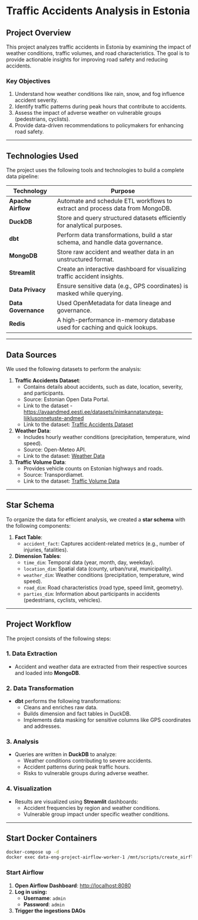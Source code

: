 # **Traffic Accidents Analysis in Estonia**

## **Project Overview**

This project analyzes traffic accidents in Estonia by examining the impact of weather conditions, traffic volumes, and road characteristics. The goal is to provide actionable insights for improving road safety and reducing accidents.

### **Key Objectives**

1. Understand how weather conditions like rain, snow, and fog influence accident severity.
2. Identify traffic patterns during peak hours that contribute to accidents.
3. Assess the impact of adverse weather on vulnerable groups (pedestrians, cyclists).
4. Provide data-driven recommendations to policymakers for enhancing road safety.

---

## **Technologies Used**

The project uses the following tools and technologies to build a complete data pipeline:

| **Technology**      | **Purpose**                                                                    |
| ------------------- | ------------------------------------------------------------------------------ |
| **Apache Airflow**  | Automate and schedule ETL workflows to extract and process data from MongoDB.  |
| **DuckDB**          | Store and query structured datasets efficiently for analytical purposes.       |
| **dbt**             | Perform data transformations, build a star schema, and handle data governance. |
| **MongoDB**         | Store raw accident and weather data in an unstructured format.                 |
| **Streamlit**       | Create an interactive dashboard for visualizing traffic accident insights.     |
| **Data Privacy**    | Ensure sensitive data (e.g., GPS coordinates) is masked while querying.        |
| **Data Governance** | Used OpenMetadata for data lineage and governance.                             |
| **Redis**           | A high-performance in-memory database used for caching and quick lookups.      |

---

## **Data Sources**

We used the following datasets to perform the analysis:

1. **Traffic Accidents Dataset**:
   - Contains details about accidents, such as date, location, severity, and participants.
   - Source: Estonian Open Data Portal.
   - Link to the dataset - https://avaandmed.eesti.ee/datasets/inimkannatanutega-liiklusonnetuste-andmed
   - Link to the dataset: [Traffic Accidents Dataset](https://avaandmed.eesti.ee/datasets/inimkannatanutega-liiklusonnetuste-andmed)
2. **Weather Data**:
   - Includes hourly weather conditions (precipitation, temperature, wind speed).
   - Source: Open-Meteo API.
   - Link to the dataset: [Weather Data](https://www.ilmateenistus.ee/kliima/ajaloolised-ilmaandmed/)
3. **Traffic Volume Data**:
   - Provides vehicle counts on Estonian highways and roads.
   - Source: Transpordiamet.
   - Link to the dataset: [Traffic Volume Data](https://www.transpordiamet.ee/liiklussageduse-statistika)

---

## **Star Schema**

To organize the data for efficient analysis, we created a **star schema** with the following components:

1. **Fact Table**:
   - `accident_fact`: Captures accident-related metrics (e.g., number of injuries, fatalities).
2. **Dimension Tables**:
   - `time_dim`: Temporal data (year, month, day, weekday).
   - `location_dim`: Spatial data (county, urban/rural, municipality).
   - `weather_dim`: Weather conditions (precipitation, temperature, wind speed).
   - `road_dim`: Road characteristics (road type, speed limit, geometry).
   - `parties_dim`: Information about participants in accidents (pedestrians, cyclists, vehicles).

---

## **Project Workflow**

The project consists of the following steps:

### 1. **Data Extraction**

- Accident and weather data are extracted from their respective sources and  loaded into **MongoDB**.

### 2. **Data Transformation**

- **dbt** performs the following transformations:
  - Cleans and enriches raw data.
  - Builds dimension and fact tables in DuckDB.
  - Implements data masking for sensitive columns like GPS coordinates and addresses.

### 3. **Analysis**

- Queries are written in **DuckDB** to analyze:
  - Weather conditions contributing to severe accidents.
  - Accident patterns during peak traffic hours.
  - Risks to vulnerable groups during adverse weather.

### 4. **Visualization**

- Results are visualized using **Streamlit** dashboards:
  - Accident frequencies by region and weather conditions.
  - Vulnerable group impact under specific weather conditions.

---

## Start Docker Containers

```bash
docker-compose up -d
docker exec data-eng-project-airflow-worker-1 /mnt/scripts/create_airflow_users.bash
```

### Start Airflow

1. **Open Airflow Dashboard**: [http://localhost:8080](http://localhost:8080)
2. **Log in using:**
   - **Username**: `admin`
   - **Password**: `admin`
3. **Trigger the ingestions DAGs**
